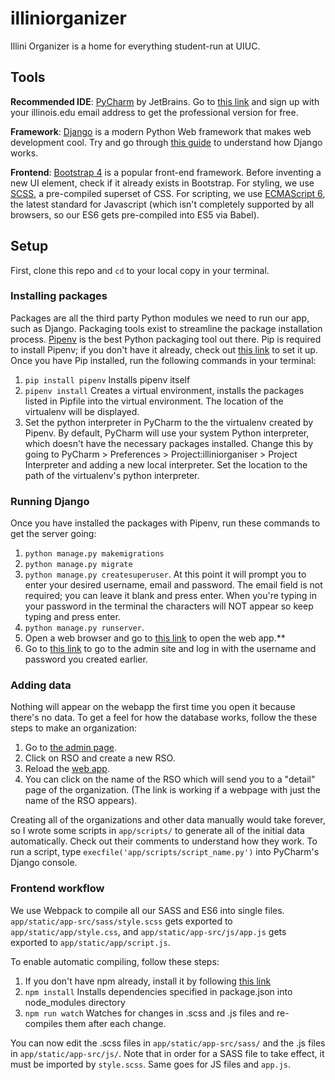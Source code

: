 # illiniorganizer

Illini Organizer is a home for everything student-run at UIUC.

## Tools

**Recommended IDE**: [PyCharm](https://www.jetbrains.com/pycharm/) by JetBrains.
Go to [this link](https://www.jetbrains.com/student/) and sign up with your illinois.edu email address to get the professional version for free.

**Framework**: [Django](https://www.djangoproject.com) is a modern Python Web framework that makes web development cool.
Try and go through [this guide](https://docs.djangoproject.com/en/1.11/intro/tutorial01/) to understand how Django works.

**Frontend**: [Bootstrap 4](https://getbootstrap.com/docs/3.3/components/) is a popular front-end framework. Before inventing a new UI element, check if it already exists in Bootstrap. For styling, we use [SCSS](http://sass-lang.com/guide), a pre-compiled superset of CSS. For scripting, we use [ECMAScript 6](http://es6-features.org), the latest standard for Javascript (which isn't completely supported by all browsers, so our ES6 gets pre-compiled into ES5 via Babel).

## Setup

First, clone this repo and `cd` to your local copy in your terminal.

### Installing packages

Packages are all the third party Python modules we need to run our app, such as Django. Packaging tools exist to streamline the package installation process. [Pipenv](https://docs.pipenv.org) is the best Python packaging tool out there. Pip is required to install Pipenv; if you don't have it already, check out [this link](https://pip.pypa.io/en/stable/installing/) to set it up. Once you have Pip installed, run the following commands in your terminal:

1. `pip install pipenv` Installs pipenv itself
2. `pipenv install` Creates a virtual environment, installs the packages listed in Pipfile into the virtual environment. The location of the virtualenv will be displayed.
3. Set the python interpreter in PyCharm to the the virtualenv created by Pipenv. By default, PyCharm will use your system Python interpreter, which doesn't have the necessary packages installed. Change this by going to PyCharm > Preferences > Project:illiniorganiser > Project Interpreter and adding a new local interpreter. Set the location to the path of the virtualenv's python interpreter.

### Running Django

Once you have installed the packages with Pipenv, run these commands to get the server going:

1. `python manage.py makemigrations`
2. `python manage.py migrate`
3. `python manage.py createsuperuser`. At this point it will prompt you to enter your desired username, email and password. The email field is not required; you can leave it blank and press enter. When you're typing in your password in the terminal the characters will NOT appear so keep typing and press enter. 
4. `python manage.py runserver`. 
5. Open a web browser and go to [this link](http://127.0.0.1:8000/app/#) to open the web app.** 
6. Go to [this link](http://127.0.0.1:8000/admin/) to go to the admin site and log in with the username and password you created earlier.

### Adding data

Nothing will appear on the webapp the first time you open it because there's no data. To get a feel for how the database works, follow the these steps to make an organization:

1. Go to [the admin page](http://127.0.0.1:8000/admin/). 
2. Click on RSO and create a new RSO. 
3. Reload the [web app](http://127.0.0.1:8000/).
4. You can click on the name of the RSO which will send you to a "detail" page of the organization. (The link is working if a webpage with just the name of the RSO appears).

Creating all of the organizations and other data manually would take forever, so I wrote some scripts in `app/scripts/` to generate all of the initial data automatically. Check out their comments to understand how they work. To run a script, type `execfile('app/scripts/script_name.py')` into PyCharm's Django console.

### Frontend workflow

We use Webpack to compile all our SASS and ES6 into single files. `app/static/app-src/sass/style.scss` gets exported to `app/static/app/style.css`, and `app/static/app-src/js/app.js` gets exported to `app/static/app/script.js`.

To enable automatic compiling, follow these steps:

1. If you don't have npm already, install it by following [this link](http://blog.npmjs.org/post/85484771375/how-to-install-npm)
2. `npm install` Installs dependencies specified in package.json into node_modules directory
3. `npm run watch` Watches for changes in .scss and .js files and re-compiles them after each change.

You can now edit the .scss files in `app/static/app-src/sass/` and the .js files in `app/static/app-src/js/`. Note that in order for a SASS file to take effect, it must be imported by `style.scss`. Same goes for JS files and `app.js`.